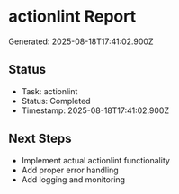 # actionlint Report

Generated: 2025-08-18T17:41:02.900Z

## Status
- Task: actionlint
- Status: Completed
- Timestamp: 2025-08-18T17:41:02.900Z

## Next Steps
- Implement actual actionlint functionality
- Add proper error handling
- Add logging and monitoring
